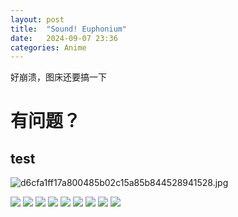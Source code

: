 ```yaml
---
layout: post
title:  "Sound! Euphonium"
date:   2024-09-07 23:36
categories: Anime
---
```


  好崩溃，图床还要搞一下
# 有问题？
## test

![d6cfa1ff17a800485b02c15a85b844528941528.jpg](https://p.sda1.dev/19/c17286e1f7d0d6e549ea14ca66932b07/d6cfa1ff17a800485b02c15a85b844528941528.jpg)

<img src="https://p.sda1.dev/19/6cbd9dabf3539941159a07fe0caac4cd/MPV-_VCB-Studio_ Sound! Euphonium _01__1080p__x264_aac_-00_03_31.jpg" />

<img src="https://p.sda1.dev/19/389487bfe655741ac6f9022e471af80c/MPV-_VCB-Studio_ Sound! Euphonium _01__1080p__x264_aac_-00_03_35.jpg" />

<img src="https://p.sda1.dev/19/96a7aa31b9958d9b411340b40911cabc/MPV-_VCB-Studio_ Sound! Euphonium _01__1080p__x264_aac_-00_23_29.jpg" />

<img src="https://p.sda1.dev/19/ff29f28cff1afad1df50adf93bac889f/MPV-_VCB-Studio_ Sound! Euphonium _05__1080p__x264_aac_-00_12_02.jpg" />

<img src="https://p.sda1.dev/19/70c582f43010d67f8e31053faed838ba/MPV-_VCB-Studio_ Sound! Euphonium _05__1080p__x264_aac_-00_12_20.jpg" />

<img src="https://p.sda1.dev/19/c5e868106c42d0d1b57dc193ddf5900c/MPV-_VCB-Studio_ Sound! Euphonium _12__1080p__x264_aac_-00_06_46.jpg" />

<img src="https://p.sda1.dev/19/bdee79ebda98f1ec4292bebc52b7b13b/MPV-_VCB-Studio_ Sound! Euphonium _12__1080p__x264_aac_-00_17_23.jpg" />

<img src="https://p.sda1.dev/19/f8e7ac831fec183bf81a14a8cd9de054/MPV-_VCB-Studio_ Sound! Euphonium _12__1080p__x264_aac_-00_17_40.jpg" />

<img src="https://p.sda1.dev/19/9fde9b87604b0194d55a67913475fa10/MPV-_VCB-Studio_ Sound! Euphonium _13__1080p__x264_aac_-00_00_16.jpg" >
